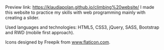 Preview link: https://klaudiapolan.github.io/climbing%20website/
I made this website to practice my skills with web programming mainly with creating a slider.

Used languages and technologies: HTML5, CSS3, jQuery, SASS, Bootstrap and RWD (mobile first approach).

Icons designed by Freepik from www.flaticon.com.

